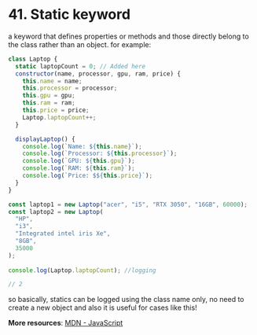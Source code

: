 # 41. Static keyword
a keyword that defines properties or methods and those directly belong to the class rather than an object. for example: 
```js
class Laptop {
  static laptopCount = 0; // Added here
  constructor(name, processor, gpu, ram, price) {
    this.name = name;
    this.processor = processor;
    this.gpu = gpu;
    this.ram = ram;
    this.price = price;
    Laptop.laptopCount++;
  }

  displayLaptop() {
    console.log(`Name: ${this.name}`);
    console.log(`Processor: ${this.processor}`);
    console.log(`GPU: ${this.gpu}`);
    console.log(`RAM: ${this.ram}`);
    console.log(`Price: $${this.price}`);
  }
}

const laptop1 = new Laptop("acer", "i5", "RTX 3050", "16GB", 60000);
const laptop2 = new Laptop(
  "HP",
  "i3",
  "Integrated intel iris Xe",
  "8GB",
  35000
);
  
console.log(Laptop.laptopCount); //logging

// 2
```
so basically, statics can be logged using the class name only, no need to create a new object and also it is useful for cases like this!

**More resources**: [MDN - JavaScript](https://developer.mozilla.org/en-US/docs/Web/JavaScript)